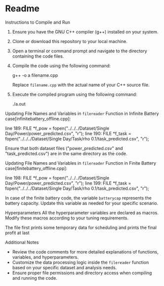 # Readme

Instructions to Compile and Run

1. Ensure you have the GNU C++ compiler (g++) installed on your system.
2. Clone or download this repository to your local machine.
3. Open a terminal or command prompt and navigate to the directory containing the code files.
4. Compile the code using the following command:
   
   g++ -o a filename.cpp
   
   Replace `filename.cpp` with the actual name of your C++ source file.

5. Execute the compiled program using the following command:
   
   ./a.out

Updating File Names and Variables in `filereader` Function in Infinite Battery case[infinitebattery_offline.cpp]:

line 189: FILE *f_pow = fopen("../../../Dataset/Single Day/Power/power_predicted.csv", "r");
line 190: FILE *f_task = fopen("../../../Dataset/Single Day/Task/rho 0.1/task_predicted.csv", "r");

Ensure that both dataset files ("power_predicted.csv" and "task_predicted.csv") are in the same directory as the code.

Updating File Names and Variables in `filereader` Function in Finite Battery case[finitebattery_offline.cpp]:

line 198: FILE *f_pow = fopen("../../../Dataset/Single Day/Power/power_predicted.csv", "r");
line 199: FILE *f_task = fopen("../../../Dataset/Single Day/Task/rho 0.1/task_predicted.csv", "r");

In case of the finite battery code, the variable `batterycap` represents the battery capacity. Update this variable as needed for your specific scenario.

Hyperparameters
All the hyperparameter variables are declared as macros. Modify these macros according to your tuning requirements.

The file first prints some temporary data for scheduling and prints the final profit at last

Additional Notes

- Review the code comments for more detailed explanations of functions, variables, and hyperparameters.
- Customize the data processing logic inside the `filereader` function based on your specific dataset and analysis needs.
- Ensure proper file permissions and directory access when compiling and running the code.
